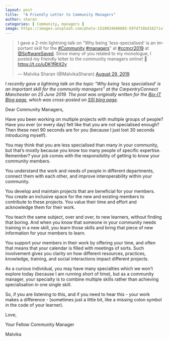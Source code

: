 ```yaml
---
layout: post
title:  "A Friendly Letter to Community Managers"
author: sharan
categories: [ Community, managers ]
image: https://images.unsplash.com/photo-1510034696085-597d716bd162?ixlib=rb-1.2.1&ixid=MXwxMjA3fDB8MHxwaG90by1wYWdlfHx8fGVufDB8fHw%3D&auto=format&fit=crop&w=1650&q=80
---
```


<blockquote class="twitter-tweet"><p lang="en" dir="ltr">I gave a 2-min lightning talk on &quot;Why being &#39;less-specialised&#39; is an important skill for the <a href="https://twitter.com/hashtag/Community?src=hash&amp;ref_src=twsrc%5Etfw">#Community</a> <a href="https://twitter.com/hashtag/managers?src=hash&amp;ref_src=twsrc%5Etfw">#managers</a>&quot; at <a href="https://twitter.com/hashtag/ccmcr2019?src=hash&amp;ref_src=twsrc%5Etfw">#ccmcr2019</a> at <a href="https://twitter.com/SoftwareSaved?ref_src=twsrc%5Etfw">@SoftwareSaved</a>. Since many of you related to my monologue, I posted my friendly letter to the community managers online! 💌<a href="https://t.co/uDK1fRtX2y">https://t.co/uDK1fRtX2y</a></p>&mdash; Malvika Sharan (@MalvikaSharan) <a href="https://twitter.com/MalvikaSharan/status/1167045046027337728?ref_src=twsrc%5Etfw">August 29, 2019</a></blockquote> <script async src="https://platform.twitter.com/widgets.js" charset="utf-8"></script>

*I recently gave a lightning talk on the topic “Why being ‘less specialised’ is an important skill for the community managers” at the CarpentryConnect Manchester on 25 June 2019. The post was originally written for the [Bio-IT Blog page](https://grp-bio-it.embl-community.io/blog/posts/2019-07-10-light_talk_ccmcr2019/), which was cross-posted on [SSI blog page](https://www.software.ac.uk/blog/2019-09-05-friendly-letter-community-managers).*

Dear Community Managers,

Have you been working on multiple projects with multiple groups of people? Have you ever (or every day) felt like that you are not specialised enough? Then these next 90 seconds are for you (because I just lost 30 seconds introducing myself).

You may think that you are less specialised than many in your community, but that’s mostly because you know too many people of specific expertise. Remember? your job comes with the responsibility of getting to know your community members.

You understand the work and needs of people in different departments, connect them with each other, and improve interoperability within your community.

You develop and maintain projects that are beneficial for your members. You create an inclusive space for the new and existing members to contribute to these projects. You value their time and effort and acknowledge them for their work.

You teach the same subject, over and over, to new learners, without finding that boring. And when you know that someone in your community needs training in a new skill, you learn those skills and bring that piece of new information for your members to learn.

You support your members in their work by offering your time, and often that means that your calendar is filled with meetings of sorts. Such involvement gives you clarity on how different resources, practices, knowledge, training, and social interactions impact different projects.

As a curious individual, you may have many specialties which we won’t explore today (because I am running short of time), but as a community manager, your specialty is to combine multiple skills rather than achieving specialisation in one single skill.

So, if you are listening to this, and if you need to hear this - your work makes a difference - (sometimes just a little bit, like a missing colon symbol in the code of your learner).

Love,

Your Fellow Community Manager

Malvika
